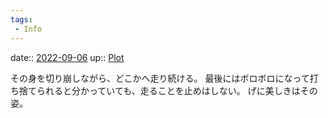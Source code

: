 ```yaml
---
tags:
 - Info
---
```


date:: [2022-09-06](Daily_Note/2022-09-06.md)
up:: [Plot](Bar/Novel/Chaos/Plot.md)

その身を切り崩しながら、どこかへ走り続ける。
最後にはボロボロになって打ち捨てられると分かっていても、走ることを止めはしない。
げに美しきはその姿。